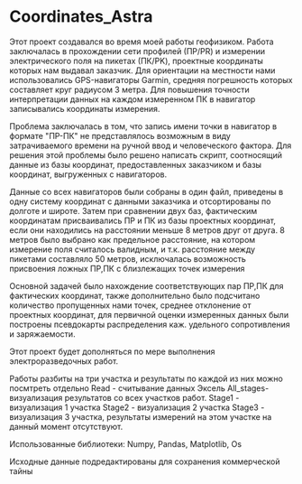 # Coordinates_Astra
  Этот проект создавался во время моей работы геофизиком.
  Работа заключалась в прохождении сети профилей (ПР/PR) и измерении электрического поля на пикетах (ПК/PK), проектные координаты которых нам выдавал заказчик.
Для ориентации на местности нами использовались GPS-навигаторы Garmin, средняя погрешность которых составляет круг радиусом 3 метра.
Для повышения точности интерпретации данных на каждом измеренном ПК в навигатор записывались координаты измерения.

  Проблема заключалась в том, что запись имени точки в навигатор в формате "ПР-ПК" не представлялось возможным в виду затрачиваемого времени на ручной ввод и человеческого фактора.
Для решения этой проблемы было решено написать скрипт, соотносящий данные из базы координат, предоставленных заказчиком и базы координат, выгруженных с навигаторов.

  Данные со всех навигаторов были собраны в один файл, приведены в одну систему координат с данными заказчика и отсортированы по долготе и широте.
Затем при сравнении двух баз,  фактическим координатам  присваивались ПР и ПК из базы проектных координат, если они находились на расстоянии меньше 8 метров друг от друга.
8 метров было выбрано как предельное расстояние, на котором измерение поля считалось валидным, и т.к. расстояние между пикетами составляло 50 метров, исключалась возможность присвоения ложных ПР,ПК с близлежащих точек измерения

  Основной задачей было нахождение соответствующих пар ПР,ПК для фактических координат, также дополнительно было подсчитано количество пропущенных нами точек, среднее отклонение от 
проектных координат, для первичной оценки измеренных данных были построены псевдокарты распределения каж. удельного сопротивления и заряжаемости.

  Этот проект будет дополняться по мере выполнения электроразведочных работ.

Работы разбиты на три участка и результаты по каждой из них можно посмтреть отдельно
Read - считывание данных Эксель
All_stages- визуализация результатов со всех участков работ.
Stage1 - визуализация 1 участка
Stage2 - визуализация 2 участка
Stage3 - визуализация 3 участка, результаты измерений на этом участке на данный момент отсутствуют.

Использованные библиотеки:
Numpy, Pandas, Matplotlib, Os

Исходные данные подредактированы для сохранения коммерческой тайны

 
  
